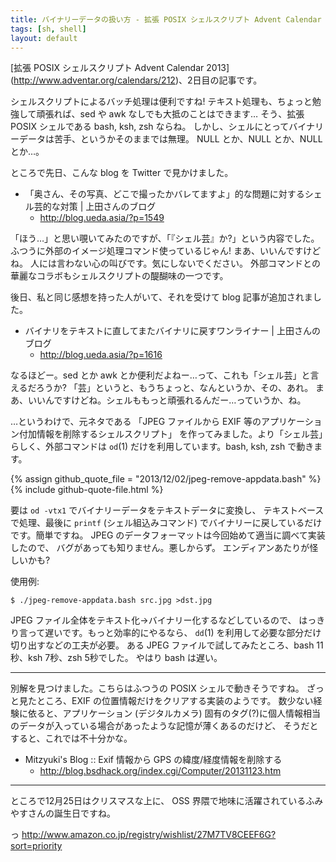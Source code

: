 ```yaml
---
title: バイナリーデータの扱い方 - 拡張 POSIX シェルスクリプト Advent Calendar 2013
tags: [sh, shell]
layout: default
---
```


[拡張 POSIX シェルスクリプト Advent Calendar 2013]
(http://www.adventar.org/calendars/212)、2日目の記事です。

シェルスクリプトによるバッチ処理は便利ですね!
テキスト処理も、ちょっと勉強して頑張れば、sed や awk なしでも大抵のことはできます…
そう、拡張 POSIX シェルである bash, ksh, zsh ならね。
しかし、シェルにとってバイナリーデータは苦手、というかそのままでは無理。
NULL とか、NULL とか、NULL とか…。

ところで先日、こんな blog を Twitter で見かけました。

  * 「奥さん、その写真、どこで撮ったかバレてますよ」的な問題に対するシェル芸的な対策 | 上田さんのブログ
    * http://blog.ueda.asia/?p=1549

「ほう…」と思い覗いてみたのですが、「『シェル芸』か?」という内容でした。
ふつうに外部のイメージ処理コマンド使っているじゃん! まあ、いいんですけどね。
人には言わない心の叫びです。気にしないでください。
外部コマンドとの華麗なコラボもシェルスクリプトの醍醐味の一つです。

後日、私と同じ感想を持った人がいて、それを受けて blog 記事が追加されました。

  * バイナリをテキストに直してまたバイナリに戻すワンライナー | 上田さんのブログ
    * http://blog.ueda.asia/?p=1616

なるほどー。sed とか awk とか便利だよねー…って、これも「シェル芸」と言えるだろうか?
「芸」というと、もうちょっと、なんというか、その、あれ。
まあ、いいんですけどね。シェルももっと頑張れるんだー…っていうか、ね。

…というわけで、元ネタである
「JPEG ファイルから EXIF 等のアプリケーション付加情報を削除するシェルスクリプト」
を作ってみました。より「シェル芸」らしく、外部コマンドは `od`(1)
だけを利用しています。bash, ksh, zsh で動きます。

{% assign github_quote_file = "2013/12/02/jpeg-remove-appdata.bash" %}
{% include github-quote-file.html %}

要は `od -vtx1` でバイナリーデータをテキストデータに変換し、
テキストベースで処理、最後に `printf` (シェル組込みコマンド)
でバイナリーに戻しているだけです。簡単ですね。
JPEG のデータフォーマットは今回始めて適当に調べて実装したので、
バグがあっても知りません。悪しからず。
エンディアンあたりが怪しいかも?

使用例:

``` console
$ ./jpeg-remove-appdata.bash src.jpg >dst.jpg
```

JPEG ファイル全体をテキスト化→バイナリー化するなどしているので、
はっきり言って遅いです。もっと効率的にやるなら、
`dd`(1) を利用して必要な部分だけ切り出すなどの工夫が必要。
ある JPEG ファイルで試してみたところ、bash 11秒、ksh 7秒、zsh 5秒でした。
やはり bash は遅い。

* * *

別解を見つけました。こちらはふつうの POSIX シェルで動きそうですね。
ざっと見たところ、EXIF の位置情報だけをクリアする実装のようです。
数少ない経験に依ると、アプリケーション (デジタルカメラ)
固有のタグ(?)に個人情報相当のデータが入っている場合があったような記憶が薄くあるのだけど、
そうだとすると、これでは不十分かな。

  * Mitzyuki's Blog :: Exif 情報から GPS の緯度/経度情報を削除する
    * http://blog.bsdhack.org/index.cgi/Computer/20131123.htm

* * *

ところで12月25日はクリスマスな上に、
OSS 界隈で地味に活躍されているふみやすさんの誕生日ですね。

っ http://www.amazon.co.jp/registry/wishlist/27M7TV8CEEF6G?sort=priority
